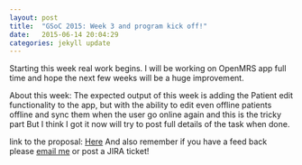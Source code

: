 ```yaml
---
layout: post
title:  "GSoC 2015: Week 3 and program kick off!"
date:   2015-06-14 20:04:29
categories: jekyll update
---
```



Starting this week real work begins.
I will be working on OpenMRS app full time and hope the next few weeks will be a huge improvement.

About this week:
The expected output of this week is adding the Patient edit functionality to the app, but with the ability to edit even offline
 patients offline and sync them when the user go online again and this is the tricky part But I think I got it now will try
 to post full details of the task when done.

 link to the proposal: [Here](https://wiki.openmrs.org/display/projects/iOS+Client+Extensions+Proposal)
 And also remember if you have a feed back please [email me](mailto:jo.adam.93@gmail.com) or post a JIRA ticket!